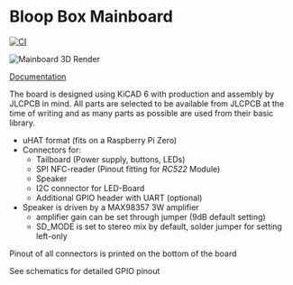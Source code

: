 # Bloop Box Mainboard

[![CI](https://github.com/bloop-box/bloop-box-mainboard/actions/workflows/ci.yml/badge.svg)](https://github.com/bloop-box/bloop-box-mainboard/actions/workflows/ci.yml)


![Mainboard 3D Render](https://bloop-box.github.io/bloop-box-mainboard/3D/BloopBox%20Mainboard-3D_top.png)

[Documentation](https://bloop-box.github.io/bloop-box-mainboard)

The board is designed using KiCAD 6 with production and assembly by JLCPCB in mind. All parts are selected to be
available from JLCPCB at the time of writing and as many parts as possible are used from their basic library.

- uHAT format (fits on a Raspberry Pi Zero)
- Connectors for:
  - Tailboard (Power supply, buttons, LEDs)
  - SPI NFC-reader (Pinout fitting for *RC522* Module)
  - Speaker
  - I2C connector for LED-Board
  - Additional GPIO header with UART (optional)
- Speaker is driven by a MAX98357 3W amplifier
  - amplifier gain can be set through jumper (9dB default setting)
  - SD_MODE is set to stereo mix by default, solder jumper for setting left-only 

Pinout of all connectors is printed on the bottom of the board

See schematics for detailed GPIO pinout

